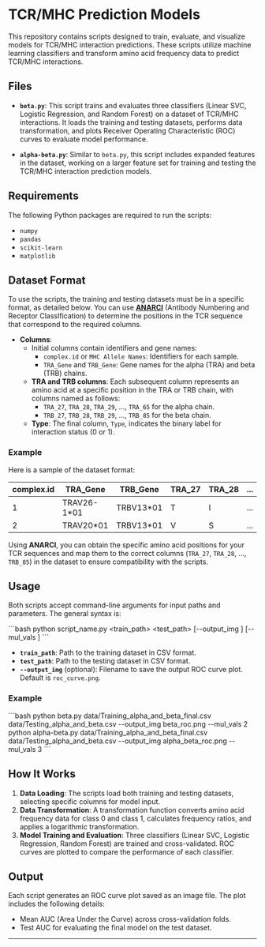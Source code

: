 
# TCR/MHC Prediction Models

This repository contains scripts designed to train, evaluate, and visualize models for TCR/MHC interaction predictions. These scripts utilize machine learning classifiers and transform amino acid frequency data to predict TCR/MHC interactions. 

## Files

- **`beta.py`**: This script trains and evaluates three classifiers (Linear SVC, Logistic Regression, and Random Forest) on a dataset of TCR/MHC interactions. It loads the training and testing datasets, performs data transformation, and plots Receiver Operating Characteristic (ROC) curves to evaluate model performance.

- **`alpha-beta.py`**: Similar to `beta.py`, this script includes expanded features in the dataset, working on a larger feature set for training and testing the TCR/MHC interaction prediction models.

## Requirements

The following Python packages are required to run the scripts:
- `numpy`
- `pandas`
- `scikit-learn`
- `matplotlib`

## Dataset Format

To use the scripts, the training and testing datasets must be in a specific format, as detailed below. You can use **[ANARCI](https://opig.stats.ox.ac.uk/webapps/newsabdab/sabpred/anarci/)** (Antibody Numbering and Receptor ClassIfication) to determine the positions in the TCR sequence that correspond to the required columns.

- **Columns**:
  - Initial columns contain identifiers and gene names:
    - `complex.id` or `MHC Allele Names`: Identifiers for each sample.
    - `TRA_Gene` and `TRB_Gene`: Gene names for the alpha (TRA) and beta (TRB) chains.
  - **TRA and TRB columns**: Each subsequent column represents an amino acid at a specific position in the TRA or TRB chain, with columns named as follows:
    - `TRA_27`, `TRA_28`, `TRA_29`, ..., `TRA_65` for the alpha chain.
    - `TRB_27`, `TRB_28`, `TRB_29`, ..., `TRB_85` for the beta chain.
  - **Type**: The final column, `Type`, indicates the binary label for interaction status (0 or 1).

### Example

Here is a sample of the dataset format:

| complex.id | TRA_Gene | TRB_Gene | TRA_27 | TRA_28 | ... | TRB_84 | TRB_85 | Type |
|------------|----------|----------|--------|--------|-----|--------|--------|------|
| 1          | TRAV26-1*01 | TRBV13*01 | T      | I      | ... | S      | D      | 0    |
| 2          | TRAV20*01   | TRBV13*01 | V      | S      | ... | S      | D      | 0    |

Using **ANARCI**, you can obtain the specific amino acid positions for your TCR sequences and map them to the correct columns (`TRA_27`, `TRA_28`, ..., `TRB_85`) in the dataset to ensure compatibility with the scripts.

## Usage

Both scripts accept command-line arguments for input paths and parameters. The general syntax is:

\`\`\`bash
python script_name.py <train_path> <test_path> [--output_img <filename>] [--mul_vals <value>]
\`\`\`

- **`train_path`**: Path to the training dataset in CSV format.
- **`test_path`**: Path to the testing dataset in CSV format.
- **`--output_img`** (optional): Filename to save the output ROC curve plot. Default is `roc_curve.png`.

### Example

\`\`\`bash
python beta.py data/Training_alpha_and_beta_final.csv data/Testing_alpha_and_beta.csv --output_img beta_roc.png --mul_vals 2
python alpha-beta.py data/Training_alpha_and_beta_final.csv data/Testing_alpha_and_beta.csv --output_img alpha_beta_roc.png --mul_vals 3
\`\`\`

## How It Works

1. **Data Loading**: The scripts load both training and testing datasets, selecting specific columns for model input.
2. **Data Transformation**: A transformation function converts amino acid frequency data for class 0 and class 1, calculates frequency ratios, and applies a logarithmic transformation.
3. **Model Training and Evaluation**: Three classifiers (Linear SVC, Logistic Regression, Random Forest) are trained and cross-validated. ROC curves are plotted to compare the performance of each classifier.

## Output

Each script generates an ROC curve plot saved as an image file. The plot includes the following details:
- Mean AUC (Area Under the Curve) across cross-validation folds.
- Test AUC for evaluating the final model on the test dataset.

---

